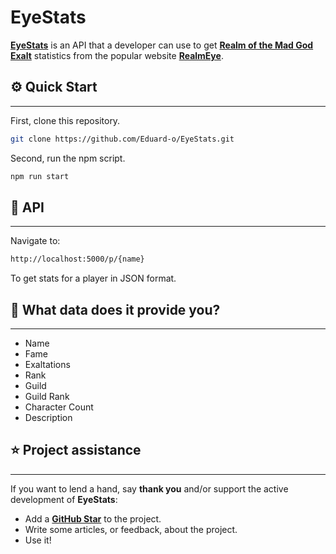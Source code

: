 # EyeStats

**[EyeStats](https://github.com/Eduard-o/EyeStats)** is an API that a developer can use to get **[Realm of the Mad God Exalt](https://www.realmofthemadgod.com/)** statistics from the popular website **[RealmEye](https://www.realmeye.com/)**.

## ⚙️ Quick Start

---

First, clone this repository.

```bash
git clone https://github.com/Eduard-o/EyeStats.git
```

Second, run the npm script.

```bash
npm run start
```

## 📝 API

---

Navigate to:

```bash
http://localhost:5000/p/{name}
```

To get stats for a player in JSON format.

## 📖 What data does it provide you?

---

- Name
- Fame
- Exaltations
- Rank
- Guild
- Guild Rank
- Character Count
- Description

## ⭐️ Project assistance

---

If you want to lend a hand, say **thank you** and/or support the active development of **EyeStats**:

- Add a **[GitHub Star](https://github.com/Eduard-o/EyeStats)** to the project.
- Write some articles, or feedback, about the project.
- Use it!
